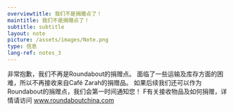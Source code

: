 ```yaml
---
overviewtitle: 我们不是捐赠点了！
maintitle: 我们不是捐赠点了！
subtitle: subtitle
layout: note
picture: /assets/images/Note.png
type: 信息
lang-ref: notes_3
---
```

非常抱歉，我们不再是Roundabout的捐赠点。
面临了一些运输及库存方面的困难，所以不再接收来自Café Zarah的捐赠品。
如果后续我们还可以作为Roundabout的捐赠点，我们会第一时间通知您！
F有关接收物品及如何捐赠，详情请访问 www.roundaboutchina.com 
